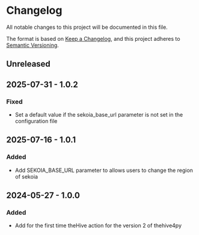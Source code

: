 # Changelog

All notable changes to this project will be documented in this file.

The format is based on [Keep a Changelog](https://keepachangelog.com/en/1.0.0/),
and this project adheres to [Semantic Versioning](https://semver.org/spec/v2.0.0.html).

## Unreleased

## 2025-07-31 - 1.0.2

### Fixed

- Set a default value if the sekoia_base_url parameter is not set in the configuration file

## 2025-07-16 - 1.0.1

### Added

- Add SEKOIA_BASE_URL parameter to allows users to change the region of sekoia

## 2024-05-27 - 1.0.0

### Added

- Add for the first time theHive action for the version 2 of thehive4py

